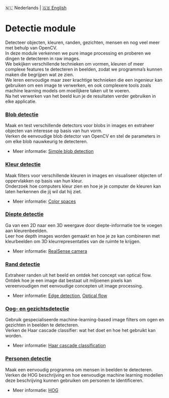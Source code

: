 🇳🇱 Nederlands | [🇬🇧 English](./README_en.md)

# Detectie module

Detecteer objecten, kleuren, randen, gezichten, mensen en nog veel meer met behulp van OpenCV.  
In deze module verkennen we pure image processing en proberen we dingen te detecteren in raw images.  
We bekijken verschillende technieken om vormen, kleuren of meer complexe features te detecteren in beelden, zodat we programma’s kunnen maken die begrijpen wat ze zien.  
We leren eenvoudige maar zeer krachtige technieken die een ingenieur kan gebruiken om een image te verwerken, en ook complexere tools zoals machine learning models om moeilijkere taken uit te voeren.  
Na het verwerken van het beeld kun je de resultaten verder gebruiken in elke applicatie.  

### [Blob detectie](https://github.com/vubir-projectEIT/Image_Processing/edit/main/Detection/Blob)

Maak en test verschillende detectors voor blobs in images en extraheer objecten van interesse op basis van hun vorm.  
Verken de eenvoudige blob detector van OpenCV en stel de parameters in om elke blob nauwkeurig te detecteren.  

- Meer informatie: [Simple blob detection](https://learnopencv.com/blob-detection-using-opencv-python-c/)

### [Kleur detectie](https://github.com/vubir-projectEIT/Image_Processing/edit/main/Detection/Colour)

Maak filters voor verschillende kleuren in images en visualiseer objecten of oppervlakken op basis van hun kleur.  
Onderzoek hoe computers kleur zien en hoe je je computer de kleuren kan laten herkennen die jij wil dat hij ziet.  

- Meer informatie: [Color spaces](https://learnopencv.com/color-spaces-in-opencv-cpp-python/)

### [Diepte detectie](https://github.com/vubir-projectEIT/Image_Processing/edit/main/Detection/Depth)

Ga van een 2D naar een 3D weergave door diepte-informatie toe te voegen aan kleurenbeelden.  
Leer hoe depth images worden gemaakt en hoe je ze kan combineren met kleurbeelden om 3D kleurrepresentaties van de ruimte te krijgen.  

- Meer informatie: [RealSense camera](https://github.com/IntelRealSense/librealsense/blob/jupyter/notebooks/distance_to_object.ipynb)

### [Rand detectie](https://github.com/vubir-projectEIT/Image_Processing/edit/main/Detection/Edge)

Extraheer randen uit het beeld en ontdek het concept van optical flow.  
Ontdek hoe je een image dat bestaat uit miljoenen pixels kan vereenvoudigen met eenvoudige concepten uit image processing.  

- Meer informatie: [Edge detection](https://learnopencv.com/edge-detection-using-opencv/#canny-edge), [Optical flow](https://docs.opencv.org/3.4/d4/dee/tutorial_optical_flow.html)

### [Oog- en gezichtsdetectie](https://github.com/vubir-projectEIT/Image_Processing/edit/main/Detection/Eye_and_face)

Gebruik gespecialiseerde machine-learning-based image filters om ogen en gezichten in beelden te detecteren.  
Verken de Haar cascade classifier: wat het doet en hoe het gebruikt kan worden.  

- Meer informatie: [Haar cascade classification](https://docs.opencv.org/3.4/db/d28/tutorial_cascade_classifier.html)

### [Personen detectie](https://github.com/vubir-projectEIT/Image_Processing/edit/main/Detection/People)

Maak een eenvoudig programma om mensen in beelden te detecteren.  
Verken de HOG beschrijving en hoe eenvoudige machine learning modellen deze beschrijving kunnen gebruiken om personen te identificeren.  

- Meer informatie: [HOG](https://www.thepythoncode.com/article/hog-feature-extraction-in-python#:~:text=The%20Histogram%20of%20Oriented%20Gradients,image%20or%20region%20of%20interest.)
